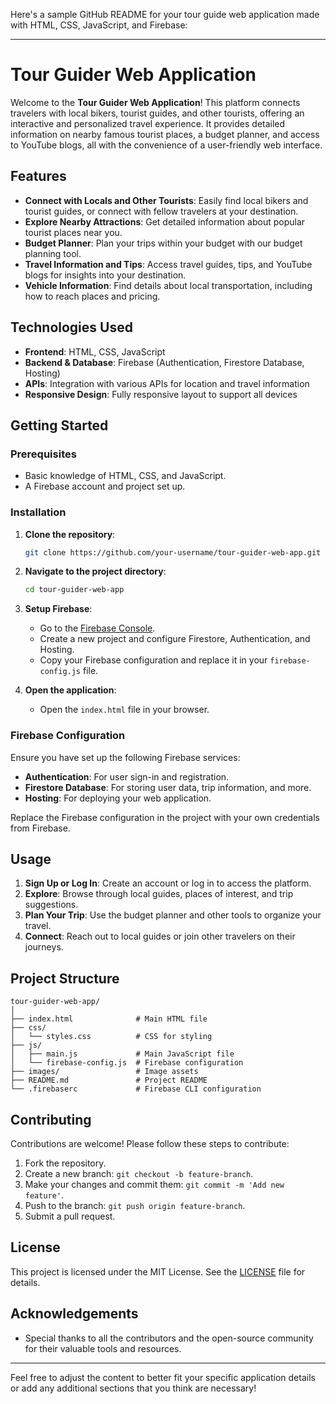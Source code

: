 Here's a sample GitHub README for your tour guide web application made with HTML, CSS, JavaScript, and Firebase:

---

# Tour Guider Web Application

Welcome to the **Tour Guider Web Application**! This platform connects travelers with local bikers, tourist guides, and other tourists, offering an interactive and personalized travel experience. It provides detailed information on nearby famous tourist places, a budget planner, and access to YouTube blogs, all with the convenience of a user-friendly web interface.

## Features

- **Connect with Locals and Other Tourists**: Easily find local bikers and tourist guides, or connect with fellow travelers at your destination.
- **Explore Nearby Attractions**: Get detailed information about popular tourist places near you.
- **Budget Planner**: Plan your trips within your budget with our budget planning tool.
- **Travel Information and Tips**: Access travel guides, tips, and YouTube blogs for insights into your destination.
- **Vehicle Information**: Find details about local transportation, including how to reach places and pricing.

## Technologies Used

- **Frontend**: HTML, CSS, JavaScript
- **Backend & Database**: Firebase (Authentication, Firestore Database, Hosting)
- **APIs**: Integration with various APIs for location and travel information
- **Responsive Design**: Fully responsive layout to support all devices

## Getting Started

### Prerequisites

- Basic knowledge of HTML, CSS, and JavaScript.
- A Firebase account and project set up.

### Installation

1. **Clone the repository**:
   ```bash
   git clone https://github.com/your-username/tour-guider-web-app.git
   ```
2. **Navigate to the project directory**:
   ```bash
   cd tour-guider-web-app
   ```
3. **Setup Firebase**:
   - Go to the [Firebase Console](https://console.firebase.google.com/).
   - Create a new project and configure Firestore, Authentication, and Hosting.
   - Copy your Firebase configuration and replace it in your `firebase-config.js` file.

4. **Open the application**:
   - Open the `index.html` file in your browser.

### Firebase Configuration

Ensure you have set up the following Firebase services:

- **Authentication**: For user sign-in and registration.
- **Firestore Database**: For storing user data, trip information, and more.
- **Hosting**: For deploying your web application.

Replace the Firebase configuration in the project with your own credentials from Firebase.

## Usage

1. **Sign Up or Log In**: Create an account or log in to access the platform.
2. **Explore**: Browse through local guides, places of interest, and trip suggestions.
3. **Plan Your Trip**: Use the budget planner and other tools to organize your travel.
4. **Connect**: Reach out to local guides or join other travelers on their journeys.

## Project Structure

```
tour-guider-web-app/
│
├── index.html              # Main HTML file
├── css/
│   └── styles.css          # CSS for styling
├── js/
│   ├── main.js             # Main JavaScript file
│   └── firebase-config.js  # Firebase configuration
├── images/                 # Image assets
├── README.md               # Project README
└── .firebaserc             # Firebase CLI configuration
```

## Contributing

Contributions are welcome! Please follow these steps to contribute:

1. Fork the repository.
2. Create a new branch: `git checkout -b feature-branch`.
3. Make your changes and commit them: `git commit -m 'Add new feature'`.
4. Push to the branch: `git push origin feature-branch`.
5. Submit a pull request.

## License

This project is licensed under the MIT License. See the [LICENSE](LICENSE) file for details.

## Acknowledgements

- Special thanks to all the contributors and the open-source community for their valuable tools and resources.

---

Feel free to adjust the content to better fit your specific application details or add any additional sections that you think are necessary!
